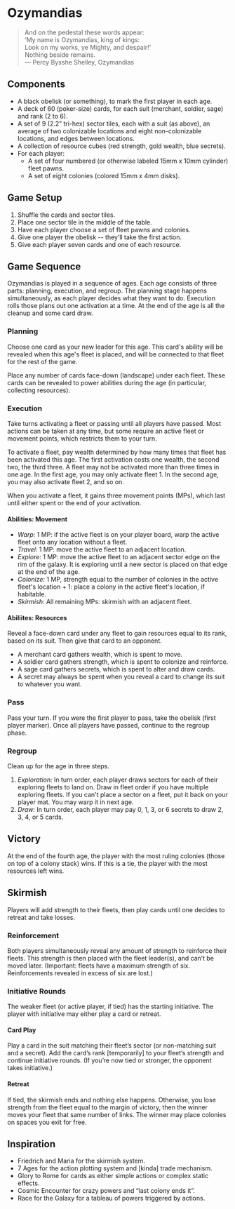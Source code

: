 # Ozymandias
> And on the pedestal these words appear:  
> ’My name is Ozymandias, king of kings:  
> Look on my works, ye Mighty, and despair!’  
> Nothing beside remains.  
> — Percy Bysshe Shelley, Ozymandias

## Components
* A black obelisk (or something), to mark the first player in each age.
* A deck of 60 (poker-size) cards, for each suit (merchant, soldier, sage) and rank (2 to 6).
* A set of 9 (2.2” tri-hex) sector tiles, each with a suit (as above), an average of two colonizable locations and eight non-colonizable locations, and edges between locations.
* A collection of resource cubes (red strength, gold wealth, blue secrets).
* For each player:
  * A set of four numbered (or otherwise labeled 15mm x 10mm cylinder) fleet pawns.
  * A set of eight colonies (colored 15mm x 4mm disks).

## Game Setup
1. Shuffle the cards and sector tiles.
2. Place one sector tile in the middle of the table.
3. Have each player choose a set of fleet pawns and colonies.
4. Give one player the obelisk -- they’ll take the first action.
5. Give each player seven cards and one of each resource.

## Game Sequence
Ozymandias is played in a sequence of ages.  Each age consists of three parts: planning, execution, and regroup.  The planning stage happens simultaneously, as each player decides what they want to do.  Execution rolls those plans out one activation at a time.  At the end of the age is all the cleanup and some card draw.

### Planning
Choose one card as your new leader for this age.  This card's ability will be revealed when this age's fleet is placed, and will be connected to that fleet for the rest of the game.

Place any number of cards face-down (landscape) under each fleet.  These cards can be revealed to power abilities during the age (in particular, collecting resources).

### Execution
Take turns activating a fleet or passing until all players have passed.  Most actions can be taken at any time, but some require an active fleet or movement points, which restricts them to your turn.

To activate a fleet, pay wealth determined by how many times that fleet has been activated this age.  The first activation costs one wealth, the second two, the third three.  A fleet may not be activated more than three times in one age.  In the first age, you may only activate fleet 1.  In the second age, you may also activate fleet 2, and so on.

When you activate a fleet, it gains three movement points (MPs), which last until either spent or the end of your activation.

#### Abilities: Movement
* *Warp:* 1 MP: if the active fleet is on your player board, warp the active fleet onto any location without a fleet.
* *Travel:* 1 MP: move the active fleet to an adjacent location.
* *Explore:* 1 MP: move the active fleet to an adjacent sector edge on the rim of the galaxy.  It is exploring until a new sector is placed on that edge at the end of the age.
* *Colonize:* 1 MP, strength equal to the number of colonies in the active fleet's location + 1: place a colony in the active fleet's location, if habitable.
* *Skirmish:* All remaining MPs: skirmish with an adjacent fleet.

#### Abiliites: Resources
Reveal a face-down card under any fleet to gain resources equal to its rank, based on its suit.  Then give that card to an opponent.

* A merchant card gathers wealth, which is spent to move.
* A soldier card gathers strength, which is spent to colonize and reinforce.
* A sage card gathers secrets, which is spent to alter and draw cards.
* A secret may always be spent when you reveal a card to change its suit to whatever you want.

### Pass
Pass your turn.  If you were the first player to pass, take the obelisk (first player marker).  Once all players have passed, continue to the regroup phase.

### Regroup
Clean up for the age in three steps.

1. *Exploration:* In turn order, each player draws sectors for each of their exploring fleets to land on.  Draw in fleet order if you have multiple exploring fleets.  If you can't place a sector on a fleet, put it back on your player mat.  You may warp it in next age.
2. *Draw:* In turn order, each player may pay 0, 1, 3, or 6 secrets to draw 2, 3, 4, or 5 cards.

## Victory
At the end of the fourth age, the player with the most ruling colonies (those on top of a colony stack) wins.  If this is a tie, the player with the most resources left wins.

## Skirmish
Players will add strength to their fleets, then play cards until one decides to retreat and take losses.

### Reinforcement
Both players simultaneously reveal any amount of strength to reinforce their fleets. This strength is then placed with the fleet leader(s), and can’t be moved later.  (Important: fleets have a maximum strength of six.  Reinforcements revealed in excess of six are lost.)

### Initiative Rounds
The weaker fleet (or active player, if tied) has the starting initiative.  The player with initiative may either play a card or retreat.

#### Card Play
Play a card in the suit matching their fleet’s sector (or non-matching suit and a secret). Add the card’s rank [temporarily] to your fleet’s strength and continue initiative rounds.  (If you’re now tied or stronger, the opponent takes initiative.)

#### Retreat
If tied, the skirmish ends and nothing else happens.  Otherwise, you lose strength from the fleet equal to the margin of victory, then the winner moves your fleet that same number of links.  The winner may place colonies on spaces you exit for free.

## Inspiration
* Friedrich and Maria for the skirmish system.
* 7 Ages for the action plotting system and [kinda] trade mechanism.
* Glory to Rome for cards as either simple actions or complex static effects.
* Cosmic Encounter for crazy powers and “last colony ends it”.
* Race for the Galaxy for a tableau of powers triggered by actions.
